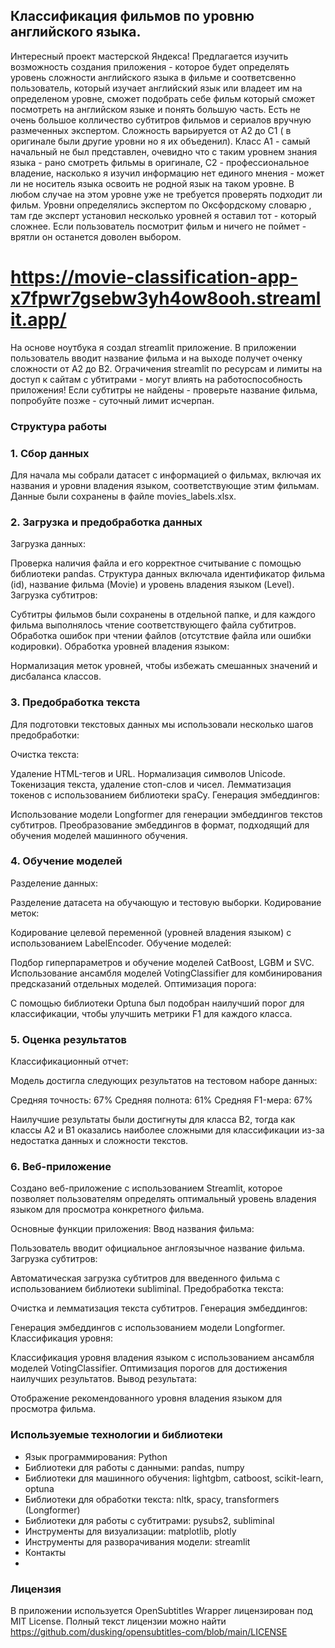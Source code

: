 ## Классификация фильмов по уровню английского языка.

Интересный проект мастерской Яндекса! Предлагается изучить возможность создания приложения - которое будет определять уровень сложности английского языка в фильме и соответсвенно 
пользователь, который изучает английский язык или владеет им на определеном уровне, сможет подобрать себе фильм который сможет посмотреть на английском языке и понять большую часть.
Есть не очень большое колличество субтитров фильмов и сериалов вручную размеченных экспертом. Сложность варьируется от А2 до С1 ( в оригинале были
другие уровни но я их объеденил). Класс А1 - самый начальный не был представлен, очевидно что с таким уровнем знания языка - рано смотреть фильмы в оригинале,
С2 - профессиональное владение, насколько я изучил информацию нет единого мнения - может ли не носитель языка освоить не родной язык на таком уровне.
В любом случае на этом уровне уже не требуется проверять подходит ли фильм. Уровни определялись экспертом по Оксфордскому словарю , там где эксперт установил несколько уровней 
я оставил тот - который сложнее. Если пользователь посмотрит фильм и ничего не поймет - врятли он останется доволен выбором. 
# https://movie-classification-app-x7fpwr7gsebw3yh4ow8ooh.streamlit.app/
На основе ноутбука я создал streamlit приложение. В приложении пользователь вводит название фильма и на выходе получет оченку сложности от А2 до В2. Ограчичения streamlit по ресурсам и лимиты на доступ к сайтам с убтитрами - могут влиять на работоспособность приложения! Если субтитры не найдены - проверьте название фильма, попробуйте позже - суточный лимит исчерпан.

### Структура работы
### 1. Сбор данных
Для начала мы собрали датасет с информацией о фильмах, включая их названия и уровни владения языком, соответствующие этим фильмам. Данные были сохранены в файле movies_labels.xlsx.

### 2. Загрузка и предобработка данных
Загрузка данных:

Проверка наличия файла и его корректное считывание с помощью библиотеки pandas.
Структура данных включала идентификатор фильма (id), название фильма (Movie) и уровень владения языком (Level).
Загрузка субтитров:

Субтитры фильмов были сохранены в отдельной папке, и для каждого фильма выполнялось чтение соответствующего файла субтитров.
Обработка ошибок при чтении файлов (отсутствие файла или ошибки кодировки).
Обработка уровней владения языком:

Нормализация меток уровней, чтобы избежать смешанных значений и дисбаланса классов.
### 3. Предобработка текста
Для подготовки текстовых данных мы использовали несколько шагов предобработки:

Очистка текста:

Удаление HTML-тегов и URL.
Нормализация символов Unicode.
Токенизация текста, удаление стоп-слов и чисел.
Лемматизация токенов с использованием библиотеки spaCy.
Генерация эмбеддингов:

Использование модели Longformer для генерации эмбеддингов текстов субтитров.
Преобразование эмбеддингов в формат, подходящий для обучения моделей машинного обучения.
### 4. Обучение моделей
Разделение данных:

Разделение датасета на обучающую и тестовую выборки.
Кодирование меток:

Кодирование целевой переменной (уровней владения языком) с использованием LabelEncoder.
Обучение моделей:

Подбор гиперпараметров и обучение моделей CatBoost, LGBM и SVC.
Использование ансамбля моделей VotingClassifier для комбинирования предсказаний отдельных моделей.
Оптимизация порога:

С помощью библиотеки Optuna был подобран наилучший порог для классификации, чтобы улучшить метрики F1 для каждого класса.
### 5. Оценка результатов
Классификационный отчет:

Модель достигла следующих результатов на тестовом наборе данных:

Средняя точность: 67%
Средняя полнота: 61%
Средняя F1-мера: 67%

Наилучшие результаты были достигнуты для класса B2, тогда как классы A2 и B1 оказались наиболее сложными для классификации из-за недостатка данных и сложности текстов.

### 6. Веб-приложение
Создано веб-приложение с использованием Streamlit, которое позволяет пользователям определять оптимальный уровень владения языком для просмотра конкретного фильма.

Основные функции приложения:
Ввод названия фильма:

Пользователь вводит официальное англоязычное название фильма.
Загрузка субтитров:

Автоматическая загрузка субтитров для введенного фильма с использованием библиотеки subliminal.
Предобработка текста:

Очистка и лемматизация текста субтитров.
Генерация эмбеддингов:

Генерация эмбеддингов с использованием модели Longformer.
Классификация уровня:

Классификация уровня владения языком с использованием ансамбля моделей VotingClassifier.
Оптимизация порогов для достижения наилучших результатов.
Вывод результата:

Отображение рекомендованного уровня владения языком для просмотра фильма.

### Используемые технологии и библиотеки
- Язык программирования: Python
- Библиотеки для работы с данными: pandas, numpy
- Библиотеки для машинного обучения: lightgbm, catboost, scikit-learn, optuna
- Библиотеки для обработки текста: nltk, spacy, transformers (Longformer)
- Библиотеки для работы с субтитрами: pysubs2, subliminal
- Инструменты для визуализации: matplotlib, plotly
- Инструменты для разворачивания модели: streamlit
- Контакты
- 
### Лицензия
В приложении используется 
OpenSubtitles Wrapper лицензирован под MIT License. Полный текст лицензии можно найти https://github.com/dusking/opensubtitles-com/blob/main/LICENSE
